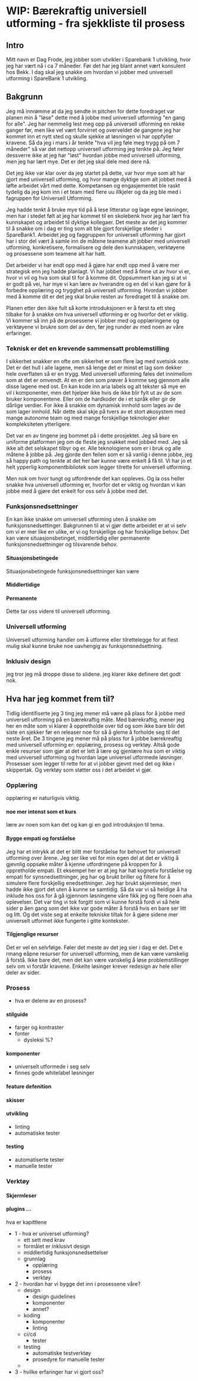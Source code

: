 # WIP: Bærekraftig universiell utforming - fra sjekkliste til prosess

## Intro

Mitt navn er Dag Frode, jeg jobber som utvikler i Sparebank 1 utvikling, hvor jeg har vært nå i ca 7 måneder. Før det har jeg blant annet vært konsulent hos Bekk. I dag skal jeg snakke om hvordan vi jobber med universell utforming i SpareBank 1 utvikling.

## Bakgrunn

Jeg må innrømme at da jeg sendte in pitchen for dette foredraget var planen min å "løse" dette med å jobbe med universell utforming "en gang for alle". Jeg har nemmelig lest meg opp på universell utforming en rekke ganger før, men like vel vært forvirret og overveldet de gangene jeg har kommet inn et nytt sted og skulle sjekke at løsningen vi har oppfyller kravene. Så da jeg i mars i år tenkte "hva vil jeg føle meg trygg på om 7 måneder" så var det nettopp universell utforming jeg tenkte på. Jeg føler dessverre ikke at jeg har "løst" hvordan jobbe med universell utforming, men jeg har lært mye. Det er det jeg skal dele med dere nå.

Det jeg ikke var klar over da jeg startet på dette, var hvor mye som alt har gjort med universell utforming, og hvor mange dyktige som alt jobbet med å løfte arbeidet vårt med dette. Kompetansen og engasjementet ble raskt tydelig da jeg kom inn i et team med flere uu illkjeler og da jeg ble med i fagruppen for Universell Utforming.

Jeg hadde tenkt å bruke mye tid på å lese litteratur og lage egne løsninger, men har i stedet følt at jeg har kommet til en skolebenk hvor jeg har lært fra kunnskapet og arbeidet til dyktige kollegaer. Det meste av det jeg kommer til å snakke om i dag er ting som alt ble gjort forskjellige steder i SpareBank1. Arbeidet jeg og faggruppen for universell utforming har gjort har i stor del vært å samle inn de måtene teamene alt jobber med universell utforming, konkretisere, formalisere og dele den kunnskapen, verktøyene og prosessene som teamene alt har hatt.

Det arbeider vi har endt opp med å gjøre har endt opp med å være mer strategisk enn jeg hadde planlagt. Vi har jobbet med å finne ut av hvor vi er, hvor vi vil og hva som skal til for å komme dit. Oppsummert kan jeg si at vi er godt på vei, har mye vi kan lære av hverandre og en del vi kan gjøre for å forbedre opplæring og trygghet på universell utforming. Hvordan vi jobber med å komme dit er det jeg skal bruke resten av foredraget til å snakke om.

Planen etter den ikke fult så korte introduksjonen er å først ta ett steg tilbake for å snakke om hva universell utforming er og hvorfor det er viktig. Vi kommer så inn på de prosessene vi jobber med og opplæringene og verktøyene vi brukre som del av den, før jeg runder av med noen av våre erfaringer.

### Teknisk er det en krevende sammensatt problemstilling

I sikkerhet snakker en ofte om sikkerhet er som flere lag med svetsisk oste. Det er det hull i alle lagene, men så lenge det er minst et lag som dekker hele overflaten så er en trygg. Med universell utforming føles det innimellom som at det er omvendt. At en er den som prøver å komme seg gjennom alle disse lagene med ost. En kan kode inn aria labels og alt tekster så mye en vil i komponenter, men det hjelper ikke hvis de ikke blir fylt ut av de som bruker komponentene. Eller om de hardkoder de i et språk eller gir de dårlige verdier. For ikke å snakke om dynamisk innhold som lages av de som lager innhold. Når dette skal skje på tvers av et stort økosystem med mange autonome team og med mange forskjellige teknologier øker kompleksiteten ytterligere.

Det var en av tingene jeg bommet på i dette prosjektet. Jeg så bare en uniforme platformen jeg om de fleste jeg snakket med jobbed med. Jeg så ikke alt det selskapet tilbyr og er. Alle teknologiene som er i bruk og alle måtene å jobbe på. Jeg gjorde den feilen som er så vanlig i denne jobbe, jeg så happy path og tenkte at det her bør kunne være enkelt å få til. Vi har jo et helt ypperlig komponentbibliotek som legger tilrette for universell utforming.

Men nok om hvor tungt og utfordrende det kan oppleves. Og la oss heller snakke hva universell utforming er, hvorfor det er viktig og hvordan vi kan jobbe med å gjøre det enkelt for oss selv å jobbe med det.

### Funksjonsnedsettninger

En kan ikke snakke om universell utforming uten å snakke om funksjonsnedsettinger. Bakgrunnen til at vi gjør dette arbeidet er at vi selv om vi er mer like en ulike, er vi og forskjellige og har forskjellige behov. Det kan være situasjonsbetinget, middlertidig eller permanente funksjonsnedsettninger og tilsvarende behov.

#### Situasjonsbetingede

Situasjonsbetingede funksjonsnedsettninger kan være

#### Middlertidige

#### Permanente

Dette tar oss videre til universell utforming.

### Universell utforming

Universell utforming handler om å utforme eller tilrettelegge for at flest mulig skal kunne bruke noe uavhengig av funksjonsnedsettning.

### Inklusiv design

jeg tror jeg må droppe disse to slidene. jeg klarer ikke definere det godt nok.

## Hva har jeg kommet frem til?

Tidlig identifiserte jeg 3 ting jeg mener må være på plass for å jobbe med universell utforming på en bærekraftig måte. Med bærekraftig, mener jeg her en måte som vi klarer å oppretholde over tid og som ikke bare blir det siste en sjekker før en releaser noe for så å gleme å forholde seg til det neste året. De 3 tingene jeg mener må på plass for å jobbe bærekreaftig med universell utforming er: opplæring, prosess og verktøy. Altså gode enkle resurser som gjør at det er lett å lære og gjenlære hva som er viktig med universell utforming og hvordan lage universel utformede løsninger. Prosesser som legger til rette for at vi jobber gjevnt med det og ikke i skippertak. Og verktøy som støtter oss i det arbeidet vi gjør.

### Opplæring

opplæring er naturligvis viktig.

#### noe mer intenst som et kurs

lære av noen som kan det og kan gi en god introduksjon til tema.

#### Bygge empati og forståelse

Jeg har et intrykk at det er blitt mer forståelse for behovet for universell utforming over årene. Jeg ser like vel for min egen del at det er viktig å gjevnlig oppsøke måter å kjenne utfordringene på kroppen for å oppretholde empati. Et eksempel her er at jeg har hat kognetiv forståelse og empati for synsnedsettninger, jeg har og brukt briller og filtere for å simulere flere forskjellig enedsettninger. Jeg har brukt skjermleser, men hadde ikke gjort det uten å kunne se samtidig. Så da var vi så heldige å ha inklude hos oss for å gå igjennom løsningene våre fikk jeg og flere noen aha oplevelser. Det var ting vi tok forgitt som vi kunne forstå fordi vi så hele sider p åen gang som det ikke var gode måter å forstå hvis en bare ser litt og litt. Og det viste seg at enkelte tekniske tiltak for å gjøre sidene mer universelt utformet ikke fungerte i gitte kontekster.

#### Tilgjenglige resurser

Det er vel en selvfølge. Føler det meste av det jeg sier i dag er det. Det e rmang eåpne resurser for universell utforming, men de kan være vanskelig å forstå. Ikke bare det, men det kan være vanskelig å løse problemstillinger selv om vi forstår kravene. Enkelte løsinger krever redesign av hele eller deler av sider.

### Prosess

- hva er delene av en prosess?

#### stilguide

- farger og kontraster
- fonter
  - dysleksi %?

#### komponenter

- universelt utformede i seg selv
- finnes gode whitelabel løsninger

#### feature defenition

#### skisser

#### utvikling

- linting
- automatiske tester

#### testing

- automatiserte tester
- manuelle tester

### Verktøy

#### Skjermleser

#### plugins ...

hva er kapittlene

- 1 - hva er universel utforming?
  - ett sett med krav
  - formålet er inklusivt design
  - middlertidig funksjonsnedsettelser
  - grunnlag
    - opplæring
    - prosess
    - verktøy
- 2 - hvordan har vi bygge det inn i prosessene våre?
  - design
    - design guidelines
    - komponenter
    - annet?
  - koding
    - komponenter
    - linting
  - ci/cd
    - tester
  - testing
    - automatiske testverktøy
    - prosedyre for manuelle tester
  -
- 3 - hvilke erfaringer har vi gjort oss?
